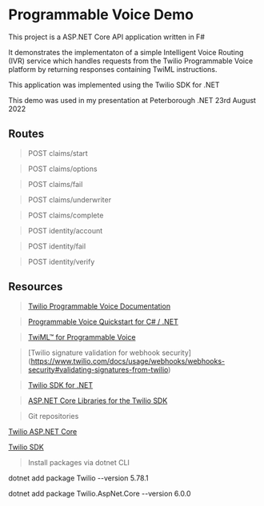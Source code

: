 # Programmable Voice Demo
This project is a ASP.NET Core API application written in F#

It demonstrates the implementaton of a simple Intelligent Voice Routing (IVR) service which handles requests from the Twilio Programmable Voice platform by returning responses containing TwiML instructions.

This application was implemented using the Twilio SDK for .NET

This demo was used in my presentation at Peterborough .NET 23rd August 2022

## Routes
> POST claims/start

> POST claims/options

> POST claims/fail

> POST claims/underwriter

> POST claims/complete

> POST identity/account

> POST identity/fail

> POST identity/verify

##  Resources
> [Twilio Programmable Voice Documentation](https://www.twilio.com/docs/voice)

> [Programmable Voice Quickstart for C# / .NET](https://www.twilio.com/docs/voice/quickstart/csharp)

> [TwiML™ for Programmable Voice](https://www.twilio.com/docs/voice/twiml)

> [Twilio signature validation for webhook security] (https://www.twilio.com/docs/usage/webhooks/webhooks-security#validating-signatures-from-twilio)

> [Twilio SDK for .NET](https://www.nuget.org/packages/Twilio)

> [ASP.NET Core Libraries for the Twilio SDK](https://www.nuget.org/packages/Twilio.AspNet.Core)

> Git repositories

[Twilio ASP.NET Core](https://github.com/twilio-labs/twilio-aspnet)

[Twilio SDK](https://github.com/twilio/twilio-csharp)

> Install packages via dotnet CLI

dotnet add package Twilio --version 5.78.1

dotnet add package Twilio.AspNet.Core --version 6.0.0